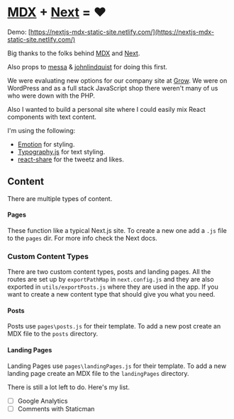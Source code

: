 [MDX](https://mdxjs.com/) + [Next](https://nextjs.org/) = ❤
=========

Demo: [https://nextjs-mdx-static-site.netlify.com/](https://nextjs-mdx-static-site.netlify.com/)

Big thanks to the folks behind [MDX](https://mdxjs.com/) and [Next](https://nextjs.org/).

Also props to [messa](https://github.com/messa/nextjs-mdx-blog-example) & [johnlindquist](https://github.com/johnlindquist/next-mdx-blog) for doing this first.

We were evaluating new options for our company site at [Grow](https://grow.com). We were on WordPress and as a full stack JavaScript shop there weren't many of us who were down with the PHP.

Also I wanted to build a personal site where I could easily mix React components with text content.

I'm using the following:
- [Emotion](https://emotion.sh/) for styling.
- [Typography.js](https://kyleamathews.github.io/typography.js/) for text styling.
- [react-share](https://github.com/nygardk/react-share) for the tweetz and likes.

## Content
There are multiple types of content.

#### Pages
These function like a typical Next.js site. To create a new one add a `.js` file to the `pages` dir. For more info check the Next docs.

### Custom Content Types
There are two custom content types, posts and landing pages. All the routes are set up by `exportPathMap` in `next.config.js` and they are also exported in `utils/exportPosts.js` where they are used in the app. If you want to create a new content type that should give you what you need.

#### Posts
Posts use `pages\posts.js` for their template.
To add a new post create an MDX file to the `posts` directory.

#### Landing Pages
Landing Pages use `pages\landingPages.js` for their template.
To add a new landing page create an MDX file to the `landingPages` directory.

There is still a lot left to do. Here's my list.
- [ ] Google Analytics
- [ ] Comments with Staticman
